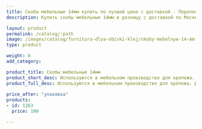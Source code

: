 ```yaml
---
title: Скобы мебельные 14мм купить по лучшей цене с доставкой - Поролоныч
description: Купить скобы мебельные 14мм в розницу с доставкой по Москве в интернет-магазине Поролоныча.

layout: product
permalink: /catalog/:path
image: /images/catalog/furnitura-dlya-obivki-klej/skoby-mebelnye-14-mm-01_1600w.jpg
type: product

weight: 6
add_category: 

product_title: Скобы мебельные 14мм
product_short_desc: Используются в мебельном производстве для крепежа. Длина скобы 14 мм.
product_full_desc: Используются в мебельном производстве для крепежа. Длина скобы 14 мм.
        
price_after: "упаковка"
products:
- id: 1263
  price: 100

---
```

